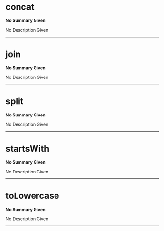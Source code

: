 
# concat

> 

__No Summary Given__

No Description Given

---

# join

> 

__No Summary Given__

No Description Given

---

# split

> 

__No Summary Given__

No Description Given

---

# startsWith

> 

__No Summary Given__

No Description Given

---

# toLowercase

> 

__No Summary Given__

No Description Given

---
